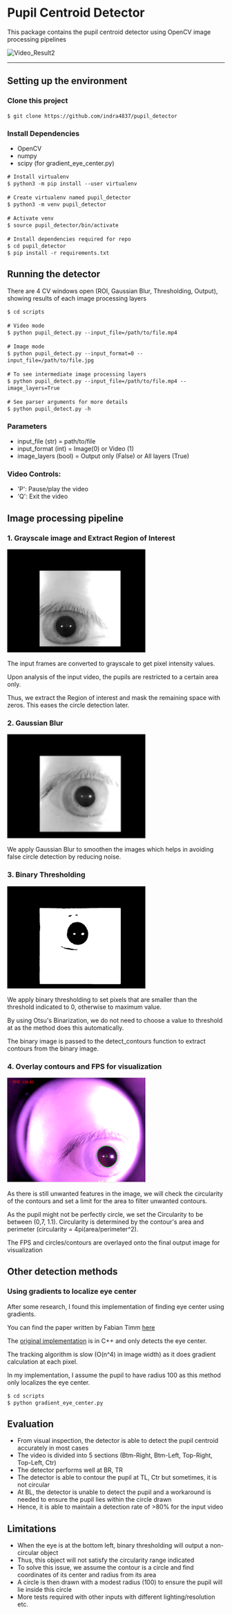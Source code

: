 # Pupil Centroid Detector

This package contains the pupil centroid detector using OpenCV image processing pipelines


![Video_Result2](docs/result.gif)

---
## Setting up the environment

### Clone this project

```
$ git clone https://github.com/indra4837/pupil_detector
```

### Install Dependencies

- OpenCV
- numpy
- scipy (for gradient_eye_center.py)

```
# Install virtualenv 
$ python3 -m pip install --user virtualenv

# Create virtualenv named pupil_detector
$ python3 -m venv pupil_detector

# Activate venv
$ source pupil_detector/bin/activate

# Install dependencies required for repo
$ cd pupil_detector
$ pip install -r requirements.txt
```

## Running the detector

There are 4 CV windows open (ROI, Gaussian Blur, Thresholding, Output), showing results of each image processing layers

```
$ cd scripts

# Video mode 
$ python pupil_detect.py --input_file=/path/to/file.mp4

# Image mode
$ python pupil_detect.py --input_format=0 --input_file=/path/to/file.jpg

# To see intermediate image processing layers
$ python pupil_detect.py --input_file=/path/to/file.mp4 --image_layers=True

# See parser arguments for more details
$ python pupil_detect.py -h
```

### Parameters
- input_file (str) = path/to/file
- input_format (int) = Image(0) or Video (1)
- image_layers (bool) = Output only (False) or All layers (True)

### Video Controls: 
- 'P': Pause/play the video
- 'Q': Exit the video 

## Image processing pipeline

### 1. Grayscale image and Extract Region of Interest

![Output after ROI](docs/roi.png)

The input frames are converted to grayscale to get pixel intensity values. 

Upon analysis of the input video, the pupils are restricted to a certain area only. 

Thus, we extract the Region of interest and mask the remaining space with zeros. This eases the circle detection later.

### 2. Gaussian Blur
![Output after gb](docs/gaussian_blur.png)

We apply Gaussian Blur to smoothen the images which helps in avoiding false circle detection by reducing noise.

### 3. Binary Thresholding
![Output after threshold](docs/thresholding.png)

We apply binary thresholding to set pixels that are smaller than the threshold indicated to 0, otherwise to maximum value. 

By using Otsu's Binarization, we do not need to choose a value to threshold at as the method does this automatically. 

The binary image is passed to the detect_contours function to extract contours from the binary image.

### 4. Overlay contours and FPS for visualization
![Final Output](docs/output.png)

As there is still unwanted features in the image, we will check the circularity of the contours and set a limit for the area to filter unwanted contours.

As the pupil might not be perfectly circle, we set the Circularity to be between (0,7, 1.1). Circularity is determined by the contour's area and perimeter (circularity = 4pi(area/perimeter^2).

The FPS and circles/contours are overlayed onto the final output image for visualization

## Other detection methods

### Using gradients to localize eye center

After some research, I found this implementation of finding eye center using gradients. 

You can find the paper written by Fabian Timm [here](https://www.inb.uni-luebeck.de/fileadmin/files/PUBPDFS/TiBa11b.pdf)

The [original implementation](https://github.com/trishume/eyeLike) is in C++ and only detects the eye center. 

The tracking algorithm is slow (O(n^4) in image width) as it does gradient calculation at each pixel.

In my implementation, I assume the pupil to have radius 100 as this method only localizes the eye center. 

```
$ cd scripts
$ python gradient_eye_center.py
```

## Evaluation

- From visual inspection, the detector is able to detect the pupil centroid accurately in most cases
- The video is divided into 5 sections (Btm-Right, Btm-Left, Top-Right, Top-Left, Ctr)
- The detector performs well at BR, TR
- The detector is able to contour the pupil at TL, Ctr but sometimes, it is not circular
- At BL, the detector is unable to detect the pupil and a workaround is needed to ensure the pupil lies within the circle drawn
- Hence, it is able to maintain a detection rate of >80% for the input video

## Limitations

- When the eye is at the bottom left, binary thresholding will output a non-circular object
- Thus, this object will not satisfy the circularity range indicated
- To solve this issue, we assume the contour is a circle and find coordinates of its center and radius from its area
- A circle is then drawn with a modest radius (100) to ensure the pupil will lie inside this circle
- More tests required with other inputs with different lighting/resolution etc.